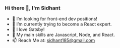 ### Hi there 👋, I'm Sidhant

- 🔭 I’m looking for front-end dev positions!
- 🌱 I’m currently trying to become a React expert. 
- 💜 I love Gatsby! 
- 💪 My main skills are Javascript, Node, and React. 
- 📫 Reach Me at: sidhant185@gmail.com
